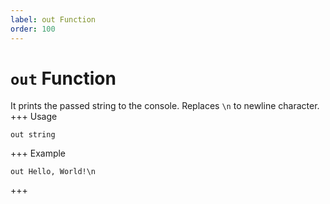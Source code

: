 ```yaml
---
label: out Function
order: 100
---
```

# `out` Function

It prints the passed string to the console. Replaces `\n` to newline character.
+++ Usage
```
out string
```
+++ Example
```
out Hello, World!\n
```
+++
